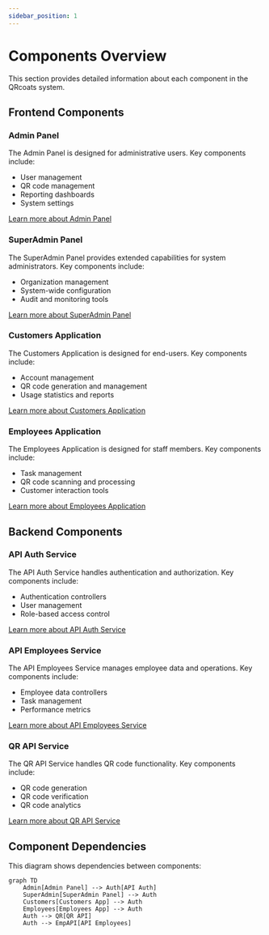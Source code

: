```yaml
---
sidebar_position: 1
---
```


# Components Overview

This section provides detailed information about each component in the QRcoats system.

## Frontend Components

### Admin Panel

The Admin Panel is designed for administrative users. Key components include:
- User management
- QR code management
- Reporting dashboards
- System settings

[Learn more about Admin Panel](../../admin/index.md)

### SuperAdmin Panel

The SuperAdmin Panel provides extended capabilities for system administrators. Key components include:
- Organization management
- System-wide configuration
- Audit and monitoring tools

[Learn more about SuperAdmin Panel](../../superadmin/index.md)

### Customers Application

The Customers Application is designed for end-users. Key components include:
- Account management
- QR code generation and management
- Usage statistics and reports

[Learn more about Customers Application](../../customers/index.md)

### Employees Application

The Employees Application is designed for staff members. Key components include:
- Task management
- QR code scanning and processing
- Customer interaction tools

[Learn more about Employees Application](../../employees/index.md)

## Backend Components

### API Auth Service

The API Auth Service handles authentication and authorization. Key components include:
- Authentication controllers
- User management
- Role-based access control

[Learn more about API Auth Service](../../api-auth/index.md)

### API Employees Service

The API Employees Service manages employee data and operations. Key components include:
- Employee data controllers
- Task management
- Performance metrics

[Learn more about API Employees Service](../../api-employees/index.md)

### QR API Service

The QR API Service handles QR code functionality. Key components include:
- QR code generation
- QR code verification
- QR code analytics

[Learn more about QR API Service](../../qr-api/index.md)

## Component Dependencies

This diagram shows dependencies between components:

```mermaid
graph TD
    Admin[Admin Panel] --> Auth[API Auth]
    SuperAdmin[SuperAdmin Panel] --> Auth
    Customers[Customers App] --> Auth
    Employees[Employees App] --> Auth
    Auth --> QR[QR API]
    Auth --> EmpAPI[API Employees]
``` 